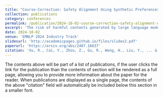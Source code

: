 ```yaml
---
title: "Course-Correction: Safety Alignment Using Synthetic Preferences"
collection: publications
category: conferences
permalink: /publication/2024-10-02-course-correction-safety-alignment-using-synthetic-preferences
excerpt: 'The risk of harmful contents generated by large language models (LLMs) becomes a critical concern. This paper systematically evaluates and enhances LLMs' capability to perform \emph{course-correction}, \ie, the model can steer away from generating harmful content autonomously. First, we introduce the C-Eval benchmark for quantitative assessment and analyze 10 popular LLMs, revealing varying proficiency of current safety-tuned LLMs in course-correction. To improve, we propose fine-tuning LLMs with preference learning, emphasizing the preference for timely course-correction. Using an automated pipeline, we create C-Syn, a synthetic C-Syn with 750K pairwise preferences, to teach models the concept of timely course-correction through data-driven learning. Experiments on \textsc{Llama2-Chat 7B} and \textsc{Qwen2 7B} show that our method effectively enhances course-correction skills without affecting general performance. Additionally, it effectively improves LLMs' safety, particularly in resisting jailbreak attacks.'
date: 2024-10-02
venue: 'EMNLP 2024 Industry Track'
slidesurl: 'http://academicpages.github.io/files/slides2.pdf'
paperurl: 'https://arxiv.org/abs/2407.16637'
citation: 'Xu, R., Cai, Y., Zhou, Z., Gu, R., Weng, H., Liu, Y., ... & Qiu, H. (2024). Course-Correction: Safety Alignment Using Synthetic Preferences. arXiv preprint arXiv:2407.16637.'
---
```


The contents above will be part of a list of publications, if the user clicks the link for the publication than the contents of section will be rendered as a full page, allowing you to provide more information about the paper for the reader. When publications are displayed as a single page, the contents of the above "citation" field will automatically be included below this section in a smaller font.